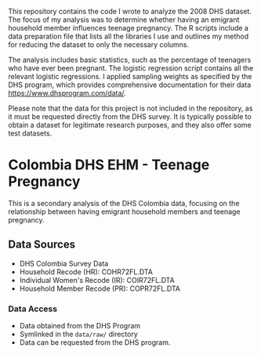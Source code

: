 This repository contains the code I wrote to analyze the 2008 DHS dataset. The focus of my analysis was to determine whether having an emigrant household member influences teenage pregnancy. The R scripts include a data preparation file that lists all the libraries I use and outlines my method for reducing the dataset to only the necessary columns. 

The analysis includes basic statistics, such as the percentage of teenagers who have ever been pregnant. The logistic regression script contains all the relevant logistic regressions. I applied sampling weights as specified by the DHS program, which provides comprehensive documentation for their data https://www.dhsprogram.com/data/.

Please note that the data for this project is not included in the repository, as it must be requested directly from the DHS survey. It is typically possible to obtain a dataset for legitimate research purposes, and they also offer some test datasets.

# Colombia DHS EHM - Teenage Pregnancy
This is a secondary analysis of the DHS Colombia data, focusing on the relationship between having emigrant household members and teenage pregnancy.

## Data Sources
- DHS Colombia Survey Data
- Household Recode (HR): COHR72FL.DTA
- Individual Women's Recode (IR): COIR72FL.DTA
- Household Member Recode (PR): COPR72FL.DTA

### Data Access
- Data obtained from the DHS Program
- Symlinked in the `data/raw/` directory
- Data can be requested from the DHS program.